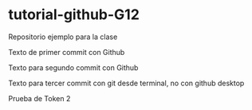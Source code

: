 # tutorial-github-G12
Repositorio ejemplo para la clase

Texto de primer commit con Github

Texto para segundo commit con Github

Texto para tercer commit con git desde terminal, no con github desktop

Prueba de Token 2
